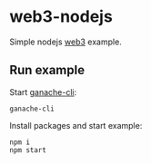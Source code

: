 # web3-nodejs

Simple nodejs [web3](https://github.com/ChainSafe/web3.js) example.

## Run example

Start [ganache-cli](https://www.npmjs.com/package/ganache-cli):

```shell
ganache-cli
```

Install packages and start example:

```shell
npm i
npm start
```
